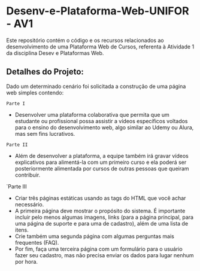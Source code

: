# Desenv-e-Plataforma-Web-UNIFOR - AV1

Este repositório contém o código e os recursos relacionados ao desenvolvimento de uma Plataforma Web de Cursos, referenta à Atividade 1 da disciplina Desev e Plataformas Web.

## Detalhes do Projeto:

Dado um determinado cenário foi solicitada a construção de uma página web simples contendo:

`Parte I`
- Desenvolver uma plataforma colaborativa que permita que um estudante ou profissional possa assistir a vídeos específicos voltados para o ensino do desenvolvimento web, algo similar ao Udemy ou Alura, mas sem fins lucrativos.
  
`Parte II`
- Além de desenvolver a plataforma, a equipe também irá gravar vídeos explicativos para alimentá-la com um primeiro curso e ela poderá ser posteriormente alimentada por cursos de outras pessoas que queiram contribuir.
  
`Parte III 
- Criar três páginas estáticas usando as tags do HTML que você achar necessário.
- A primeira página deve mostrar o propósito do sistema. É importante incluir pelo menos algumas imagens, links (para a página principal, para uma página de suporte e para uma de cadastro), além de uma lista de itens. 
- Crie também uma segunda página com algumas perguntas mais frequentes (FAQ).
- Por fim, faça uma terceira página com um formulário para o usuário fazer seu cadastro, mas não precisa enviar os dados para lugar nenhum por hora.
